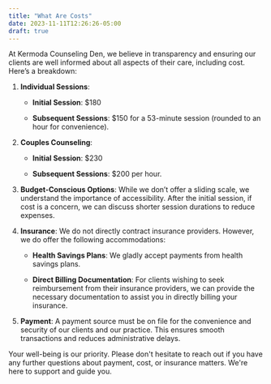 ```yaml
---
title: "What Are Costs"
date: 2023-11-11T12:26:26-05:00
draft: true
---
```




At Kermoda Counseling Den, we believe in transparency and ensuring our clients are well informed about all aspects of their care, including cost. Here’s a breakdown:

 

1. **Individual Sessions**:

   - **Initial Session**: $180

   - **Subsequent Sessions**: $150 for a 53-minute session (rounded to an hour for convenience).

 

2. **Couples Counseling**:

   - **Initial Session**: $230

   - **Subsequent Sessions**: $200 per hour.

 

3. **Budget-Conscious Options**: While we don’t offer a sliding scale, we understand the importance of accessibility. After the initial session, if cost is a concern, we can discuss shorter session durations to reduce expenses.

 

4. **Insurance**: We do not directly contract insurance providers. However, we do offer the following accommodations:

   - **Health Savings Plans**: We gladly accept payments from health savings plans.

   - **Direct Billing Documentation**: For clients wishing to seek reimbursement from their insurance providers, we can provide the necessary documentation to assist you in directly billing your insurance.

 

5. **Payment**: A payment source must be on file for the convenience and security of our clients and our practice. This ensures smooth transactions and reduces administrative delays.

 

Your well-being is our priority. Please don't hesitate to reach out if you have any further questions about payment, cost, or insurance matters. We're here to support and guide you.